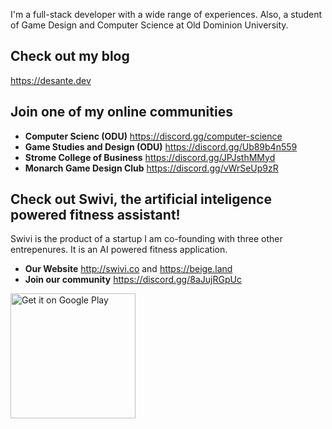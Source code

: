 I'm a full-stack developer with a wide range of experiences. Also, a student of Game Design and Computer Science at Old Dominion University.

## Check out my blog
https://desante.dev

## Join one of my online communities
- **Computer Scienc (ODU)** https://discord.gg/computer-science
- **Game Studies and Design (ODU)** https://discord.gg/Ub89b4n559
- **Strome College of Business** https://discord.gg/JPJsthMMyd
- **Monarch Game Design Club** https://discord.gg/vWrSeUp9zR

## Check out Swivi, the artificial inteligence powered fitness assistant!
Swivi is the product of a startup I am co-founding with three other entrepenures. It is an AI powered fitness application.

- **Our Website** http://swivi.co and https://beige.land
- **Join our community** https://discord.gg/8aJujRGpUc

<a href='https://play.google.com/store/apps/details?id=com.fitness.swivi.android&hl=en_US&gl=US&pli=1&pcampaignid=pcampaignidMKT-Other-global-all-co-prtnr-py-PartBadge-Mar2515-1'>
  <img alt='Get it on Google Play' src='https://play.google.com/intl/en_us/badges/static/images/badges/en_badge_web_generic.png' width="200px" height="auto"/>
</a>
